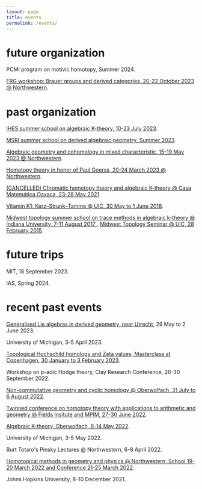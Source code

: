 ```yaml
---
layout: page
title: events
permalink: /events/
---
```


<h1>future organization</h1>

PCMI program on motivic homotopy, Summer 2024.

<a href="../workshops/202303-frg.html">FRG workshop: Brauer groups and derived categories,
    20-22 October 2023 @ Northwestern</a>.



<h1>past organization</h1>

<a href="https://indico.math.cnrs.fr/event/8837/">IHES summer school on algebraic K-theory, 10-23 July 2023</a>.

<a href="https://www.msri.org/summer_schools/992">MSRI summer school on derived algebraic geometry, Summer 2023</a>.

<a href="../workshops/202302-bhatt.html">Algebraic geometry and cohomology in mixed characteristic,
    15-19 May 2023 @ Northwestern</a>.

<a href="../workshops/202301-goerss.html">Homotopy theory in honor of Paul Goerss, 20-24 March 2023 @
Northwestern</a>.

<a href="https://www.birs.ca/events/2021/5-day-workshops/21w5174">(CANCELLED)
Chromatic homotopy theory and algebraic K-theory @ Casa
Matemática Oaxaca, 23-28 May 2021</a>.

<a href="https://math.northwestern.edu/~antieau/vk1.html">Vitamin K1:
Kerz–Strunk–Tamme @ UIC, 30 May to 1 June 2018</a>.

<a href="https://math.northwestern.edu/~antieau/mtss-2017.html">
Midwest topology summer school on trace methods in algebraic k-theory @ Indiana University, 7-11 August 2017
</a>.

<a href="https://math.northwestern.edu/~antieau/mts-w2015.html">
Midwest Topology Seminar @ UIC, 28 February 2015</a>.




<h1>future trips</h1>

MIT, 18 September 2023.

IAS, Spring 2024.




<h1>recent past events</h1>

<a href="https://derivedutrecht2023.github.io/workshop/">Generalised Lie algebras in derived geometry, near Utrecht</a>, 29 May to 2 June 2023.

University of Michigan, 3-5 April 2023.

<a href="https://www.math.ku.dk/english/calendar/events/zeta-values">Topological Hochschild homology and Zeta values, Masterclass at Copenhagen, 30 January to 3 February
2023</a>.

Workshop on p-adic Hodge theory, Clay Research Conference, 26-30 September 2022.

<a href="https://www.mfo.de/occasion/2231/www_view">Non-commutative geometry
and cyclic homology @ Oberwolfach, 31 July to 6 August 2022</a>.

<a href="https://www.mpim-bonn.mpg.de/node/10868">Twinned conference on
homotopy theory with applications to arithmetic and geometry @ Fields Insitute
and MPIM, 27-30 June 2022</a>.

<a href="https://www.mfo.de/occasion/2219/www_view">Algebraic K-theory,
Oberwolfach, 8-14 May 2022</a>.

University of Michigan, 3-5 May 2022.

Burt Totaro's Pinsky Lectures @ Northwestern, 6-8 April 2022.

<a href="https://sites.northwestern.edu/hmgp/">Homotopical methods in geometry and physics @ Northwestern, School 19-20 March
2022 and Conference 21-25 March 2022</a>.

Johns Hopkins University, 8-10 December 2021.
